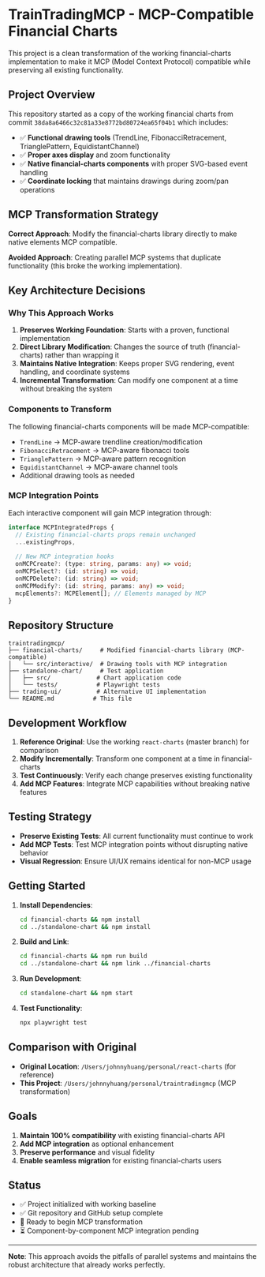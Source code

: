 # TrainTradingMCP - MCP-Compatible Financial Charts

This project is a clean transformation of the working financial-charts implementation to make it MCP (Model Context Protocol) compatible while preserving all existing functionality.

## Project Overview

This repository started as a copy of the working financial charts from commit `38da8a6466c32c81a33e8772bd80724ea65f04b1` which includes:

- ✅ **Functional drawing tools** (TrendLine, FibonacciRetracement, TrianglePattern, EquidistantChannel)
- ✅ **Proper axes display** and zoom functionality
- ✅ **Native financial-charts components** with proper SVG-based event handling
- ✅ **Coordinate locking** that maintains drawings during zoom/pan operations

## MCP Transformation Strategy

**Correct Approach**: Modify the financial-charts library directly to make native elements MCP compatible.

**Avoided Approach**: Creating parallel MCP systems that duplicate functionality (this broke the working implementation).

## Key Architecture Decisions

### Why This Approach Works

1. **Preserves Working Foundation**: Starts with a proven, functional implementation
2. **Direct Library Modification**: Changes the source of truth (financial-charts) rather than wrapping it
3. **Maintains Native Integration**: Keeps proper SVG rendering, event handling, and coordinate systems
4. **Incremental Transformation**: Can modify one component at a time without breaking the system

### Components to Transform

The following financial-charts components will be made MCP-compatible:

- `TrendLine` → MCP-aware trendline creation/modification
- `FibonacciRetracement` → MCP-aware fibonacci tools
- `TrianglePattern` → MCP-aware pattern recognition
- `EquidistantChannel` → MCP-aware channel tools
- Additional drawing tools as needed

### MCP Integration Points

Each interactive component will gain MCP integration through:

```typescript
interface MCPIntegratedProps {
  // Existing financial-charts props remain unchanged
  ...existingProps,
  
  // New MCP integration hooks
  onMCPCreate?: (type: string, params: any) => void;
  onMCPSelect?: (id: string) => void;
  onMCPDelete?: (id: string) => void;
  onMCPModify?: (id: string, params: any) => void;
  mcpElements?: MCPElement[]; // Elements managed by MCP
}
```

## Repository Structure

```
traintradingmcp/
├── financial-charts/     # Modified financial-charts library (MCP-compatible)
│   └── src/interactive/  # Drawing tools with MCP integration
├── standalone-chart/     # Test application
│   ├── src/             # Chart application code
│   └── tests/           # Playwright tests
├── trading-ui/          # Alternative UI implementation
└── README.md           # This file
```

## Development Workflow

1. **Reference Original**: Use the working `react-charts` (master branch) for comparison
2. **Modify Incrementally**: Transform one component at a time in financial-charts
3. **Test Continuously**: Verify each change preserves existing functionality
4. **Add MCP Features**: Integrate MCP capabilities without breaking native features

## Testing Strategy

- **Preserve Existing Tests**: All current functionality must continue to work
- **Add MCP Tests**: Test MCP integration points without disrupting native behavior
- **Visual Regression**: Ensure UI/UX remains identical for non-MCP usage

## Getting Started

1. **Install Dependencies**:
   ```bash
   cd financial-charts && npm install
   cd ../standalone-chart && npm install
   ```

2. **Build and Link**:
   ```bash
   cd financial-charts && npm run build
   cd ../standalone-chart && npm link ../financial-charts
   ```

3. **Run Development**:
   ```bash
   cd standalone-chart && npm start
   ```

4. **Test Functionality**:
   ```bash
   npx playwright test
   ```

## Comparison with Original

- **Original Location**: `/Users/johnnyhuang/personal/react-charts` (for reference)
- **This Project**: `/Users/johnnyhuang/personal/traintradingmcp` (MCP transformation)

## Goals

1. **Maintain 100% compatibility** with existing financial-charts API
2. **Add MCP integration** as optional enhancement
3. **Preserve performance** and visual fidelity
4. **Enable seamless migration** for existing financial-charts users

## Status

- ✅ Project initialized with working baseline
- ✅ Git repository and GitHub setup complete
- 🚧 Ready to begin MCP transformation
- ⏳ Component-by-component MCP integration pending

---

**Note**: This approach avoids the pitfalls of parallel systems and maintains the robust architecture that already works perfectly.